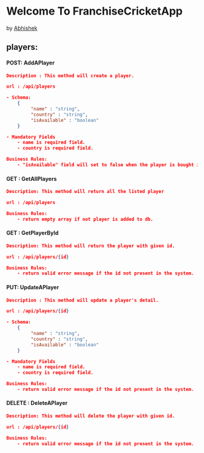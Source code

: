 # Welcome To FranchiseCricketApp

by [Abhishek](https://abhishekdipu.tech/)

## players:

#### POST: AddAPlayer

```json
Description : This method will create a player.

url : /api/players

- Schema:
    {
         "name" : "string",
         "country" : "string",
         "isAvailable" : "boolean"
    }

- Mandatory Fields
    - name is required field.
    - country is required field.

Business Rules:
    - "isAvailable" field will set to false when the player is bought in auction by any team
```

#### GET : GetAllPlayers

```json
Description: This method will return all the listed player

url : /api/players

Business Rules:
    - return empty array if not player is added to db.
```

#### GET : GetPlayerById

```json
Description: This method will return the player with given id.

url : /api/players/{id}

Business Rules:
    - return valid error message if the id not present in the system.

```

#### PUT: UpdateAPlayer

```json
Description : This method will update a player's detail.

url : /api/players/{id}

- Schema:
    {
         "name" : "string",
         "country" : "string",
         "isAvailable" : "boolean"
    }

- Mandatory Fields
    - name is required field.
    - country is required field.

Business Rules:
    - return valid error message if the id not present in the system.
```

#### DELETE : DeleteAPlayer

```json
Description: This method will delete the player with given id.

url : /api/players/{id}

Business Rules:
    - return valid error message if the id not present in the system.

```
